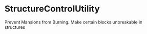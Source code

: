 # StructureControlUtility

Prevent Mansions from Burning.
Make certain blocks unbreakable in structures
